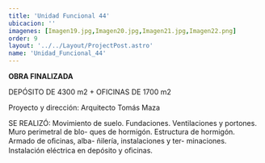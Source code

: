 ```yaml
---
title: 'Unidad Funcional 44'
ubicacion: ''
imagenes: [Imagen19.jpg,Imagen20.jpg,Imagen21.jpg,Imagen22.png]
order: 9
layout: '../../Layout/ProjectPost.astro'
name: 'Unidad_Funcional_44' 
---
```

**OBRA FINALIZADA**

DEPÓSITO DE 4300 m2 + OFICINAS DE 1700 m2

Proyecto y dirección:  Arquitecto Tomás Maza

SE REALIZÓ: 
Movimiento de suelo.
Fundaciones.
Ventilaciones y portones.
Muro perimetral de blo-
ques de hormigón.
Estructura de hormigón.
Armado de oﬁcinas, alba-  ñilería, instalaciones y ter-  minaciones.
Instalación eléctrica en  depósito y oﬁcinas.
